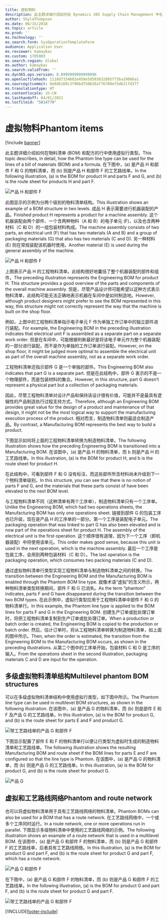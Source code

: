```yaml
---
title: 虚拟物料
description: 此主题详细介绍如何在 Dynamics 365 Supply Chain Management 中在物料清单 (BOM) 和配方的行中使用虚拟行类型。
author: ShylaThompson
ms.date: 06/15/2018
ms.topic: article
ms.prod: ''
ms.technology: ''
ms.search.form: SysOperationTemplateForm
audience: Application User
ms.reviewer: kamaybac
ms.custom: 1705903
ms.search.region: Global
ms.author: kamaybac
ms.search.validfrom: ''
ms.dyn365.ops.version: 8.0999999999999996
ms.openlocfilehash: 1118d7334602e450e5d503632895f73ba19066a1
ms.sourcegitcommit: 0e8db169c3f90bd750826af76709ef5d621fd377
ms.translationtype: HT
ms.contentlocale: zh-CN
ms.lasthandoff: 04/01/2021
ms.locfileid: "5814770"
---
```

# <a name="phantom-items"></a><span data-ttu-id="9366c-103">虚拟物料</span><span class="sxs-lookup"><span data-stu-id="9366c-103">Phantom items</span></span>

[!include [banner](../includes/banner.md)]

<span data-ttu-id="9366c-104">此主题详细介绍如何在物料清单 (BOM) 和配方的行中使用虚拟行类型。</span><span class="sxs-lookup"><span data-stu-id="9366c-104">This topic describes, in detail, how the Phantom line type can be used for the lines of a bill of materials (BOM) and a formula.</span></span> <span data-ttu-id="9366c-105">在下图中，(a) 是产品 H 和部件 F 和 G 的物料清单，而 (b) 则是产品 H 和部件 F 的工艺路线单。</span><span class="sxs-lookup"><span data-stu-id="9366c-105">In the following illustration, (a) is the BOM for product H and parts F and G, and (b) is the route sheet for products H and part F.</span></span>

![产品 H 和部件 F](media/product-H-part-F.png)


<span data-ttu-id="9366c-107">此图显示的示例为分两个级别的物料清单结构。</span><span class="sxs-lookup"><span data-stu-id="9366c-107">This illustration shows an example of a BOM structure in two levels.</span></span> <span data-ttu-id="9366c-108">成品 H 表示需要进行机器装配的产品。</span><span class="sxs-lookup"><span data-stu-id="9366c-108">Finished product H represents a product for a machine assembly.</span></span> <span data-ttu-id="9366c-109">这个机器装配由两个部件、一个含两种物料（A 和 B）的电子单元 (F)，以及也含两种材料（C 和 D）的一组包装材料构成。</span><span class="sxs-lookup"><span data-stu-id="9366c-109">The machine assembly consists of two parts, an electrical unit (F) that has two materials (A and B) and a group of packaging materials (G) that also has two materials (C and D).</span></span> <span data-ttu-id="9366c-110">另一种材料 (E) 则在常规装配该机器时使用。</span><span class="sxs-lookup"><span data-stu-id="9366c-110">Another material (E) is used during the general assembly of the machine.</span></span>

![产品 H 和部件 F](media/product-H-part-B.png)

<span data-ttu-id="9366c-112">上图表示产品 H 的工程物料清单。此结构很好地囊括了整个机器装配的部件和组件。</span><span class="sxs-lookup"><span data-stu-id="9366c-112">The preceding illustration represents the Engineering BOM for product H. This structure provides a good overview of the parts and components of the overall machine assembly.</span></span> <span data-ttu-id="9366c-113">但是，尽管产品设计师可能希望以这种方式表示物料清单，此结构可能无法正确地表示机器在车间中是如何制造地。</span><span class="sxs-lookup"><span data-stu-id="9366c-113">However, although product designers might prefer to see the BOM represented in this way, this structure might not correctly represent the way that the machine is built on the shop floor.</span></span> 

<span data-ttu-id="9366c-114">例如，上图中的工程物料清单指示电子单元 F 作为单独工作订单中的独立部件进行装配。</span><span class="sxs-lookup"><span data-stu-id="9366c-114">For example, the Engineering BOM in the preceding illustration indicates that electrical unit F is assembled as a separate part on a separate work order.</span></span> <span data-ttu-id="9366c-115">但是在车间中，可能根据判断最好是将该电子单元作为整个机器装配的一部分进行装配，而不是作为单独的工作订单进行装配。</span><span class="sxs-lookup"><span data-stu-id="9366c-115">However, on the shop floor, it might be judged more optimal to assemble the electrical unit as part of the overall machine assembly, not as a separate work order.</span></span>

<span data-ttu-id="9366c-116">工程物料清单还指示部件 G 是一个单独的部件。</span><span class="sxs-lookup"><span data-stu-id="9366c-116">This Engineering BOM also indicates that part G is a separate part.</span></span> <span data-ttu-id="9366c-117">但是在此结构中，部件 G 表示的不是一个物理部件，而是包装材料的集合。</span><span class="sxs-lookup"><span data-stu-id="9366c-117">However, in this structure, part G doesn’t represent a physical part but a collection of packaging materials.</span></span> 

<span data-ttu-id="9366c-118">因此，尽管工程物料清单对设计产品和保持该设计很有价值，可能并不是最具有逻辑性的产品制造执行过程支持方式。</span><span class="sxs-lookup"><span data-stu-id="9366c-118">Therefore, although an Engineering BOM provides great value for the design of a product and maintenance of that design, it might not be the most logical way to support the manufacturing execution process of the product.</span></span> <span data-ttu-id="9366c-119">相对而言，制造物料清单则最适合制造产品。</span><span class="sxs-lookup"><span data-stu-id="9366c-119">By contrast, a Manufacturing BOM represents the best way to build a product.</span></span>

<span data-ttu-id="9366c-120">下图显示如何将上面的工程物料清单转换为制造物料清单。</span><span class="sxs-lookup"><span data-stu-id="9366c-120">The following illustration shows how the preceding Engineering BOM is transitioned into a Manufacturing BOM.</span></span> <span data-ttu-id="9366c-121">在该图中，(a) 是产品 H 的物料清单，而 b 则是产品 H 的工艺路线单。</span><span class="sxs-lookup"><span data-stu-id="9366c-121">In this illustration, (a) is the BOM for product H, and b is the route sheet for product H.</span></span>

<span data-ttu-id="9366c-122">在此结构中，可看到部件 F 和 G 没有标注，而这些部件所含材料尚未升级到下一个物料清单级别。</span><span class="sxs-lookup"><span data-stu-id="9366c-122">In this structure, you can see that there is no notion of parts F and G, and the materials that these parts consist of have been elevated to the next BOM level.</span></span> 

<span data-ttu-id="9366c-123">与工程物料清单不同（这种清单有两个工序单），制造物料清单只有一个工序单。</span><span class="sxs-lookup"><span data-stu-id="9366c-123">Unlike the Engineering BOM, which had two operations sheets, the Manufacturing BOM has only one operations sheet.</span></span> <span data-ttu-id="9366c-124">链接到部件 G 的包装工序也已升级，现在是产品 H 的工序单的一部分。第一个工序是装配电子单元。</span><span class="sxs-lookup"><span data-stu-id="9366c-124">The packaging operation that was linked to part G has also been elevated and is now part of the operations sheet for product H. The assembly of the electrical unit is the first operation.</span></span> <span data-ttu-id="9366c-125">这个顺序很有道理，因为下一个工序（即机器装配）中将使用该单元。</span><span class="sxs-lookup"><span data-stu-id="9366c-125">This order makes good sense, because this unit is used in the next operation, which is the machine assembly.</span></span> <span data-ttu-id="9366c-126">最后一个工序是包装工序，会用到两种包装材料（C 和 D）。</span><span class="sxs-lookup"><span data-stu-id="9366c-126">The last operation is the packaging operation, which consumes two packing materials (C and D).</span></span>

<span data-ttu-id="9366c-127">通过虚拟物料清单行类型实现工程物料清单与制造物料清单之间的转换。</span><span class="sxs-lookup"><span data-stu-id="9366c-127">The transition between the Engineering BOM and the Manufacturing BOM is enabled through the Phantom BOM line type.</span></span> <span data-ttu-id="9366c-128">就像术语“虚拟”的含义所示，两种物料清单类型转换期间，部件 F 和 G 已消失。</span><span class="sxs-lookup"><span data-stu-id="9366c-128">As the term “phantom” indicates, parts F and G have disappeared during the transition between the two BOM types.</span></span> <span data-ttu-id="9366c-129">在此示例中，虚拟行类型应用于工程物料清单中部件 F 和 G 的物料清单行。</span><span class="sxs-lookup"><span data-stu-id="9366c-129">In this example, the Phantom line type is applied to the BOM lines for parts F and G in the Engineering BOM.</span></span> <span data-ttu-id="9366c-130">创建生产订单或批处理订单时，将把工程物料清单复制到生产订单或批处理订单。</span><span class="sxs-lookup"><span data-stu-id="9366c-130">When a production or batch order is created, the Engineering BOM is copied to the production or batch order.</span></span> <span data-ttu-id="9366c-131">然后，估计订单时，将从工程物料清单转换为制造物料清单，如上面的图中所示。</span><span class="sxs-lookup"><span data-stu-id="9366c-131">Then, when the order is estimated, the transition from the Engineering BOM to the Manufacturing BOM occurs, as shown in the preceding illustrations.</span></span> <span data-ttu-id="9366c-132">从第二个图中的工序单开始，包装材料 C 和 D 是工序的输入。</span><span class="sxs-lookup"><span data-stu-id="9366c-132">From the operations sheet in the second illustration, packaging materials C and D are input for the operation.</span></span> 

## <a name="multilevel-phantom-bom-structures"></a><span data-ttu-id="9366c-133">多级虚拟物料清单结构</span><span class="sxs-lookup"><span data-stu-id="9366c-133">Multilevel phantom BOM structures</span></span>
<span data-ttu-id="9366c-134">可以在多级虚拟物料清单结构中使用虚拟行类型，如下图中所示。</span><span class="sxs-lookup"><span data-stu-id="9366c-134">The Phantom line type can be used in multilevel BOM structures, as shown in the following illustration.</span></span> <span data-ttu-id="9366c-135">在该图中，(a) 是产品 G 的物料清单，而 (b) 则是部件 E 和 F 及产品 G 的工艺路线单。</span><span class="sxs-lookup"><span data-stu-id="9366c-135">In this illustration, (a) is the BOM for product G, and (b) is the route sheet for parts E and F and product G.</span></span> 

![带工艺路线单的产品 G 和部件 F](media/product-G-route-sheet-G.png)


<span data-ttu-id="9366c-137">下图显示配置了部件 E 和 F 的物料清单行以便让行类型为虚拟时生成的制造物料清单和工艺路线单。</span><span class="sxs-lookup"><span data-stu-id="9366c-137">The following illustration shows the resulting Manufacturing BOM and route sheet if the BOM lines for parts E and F are configured so that the line type is Phantom.</span></span> <span data-ttu-id="9366c-138">在该图中，(a) 是产品 G 的物料清单，而 (b) 则是产品 G 的工艺路线单。</span><span class="sxs-lookup"><span data-stu-id="9366c-138">In this illustration, (a) is the BOM for product G, and (b) is the route sheet for product G.</span></span>

![产品 G](media/product-G.png)


## <a name="phantom-and-route-network"></a><span data-ttu-id="9366c-140">虚拟和工艺路线网络</span><span class="sxs-lookup"><span data-stu-id="9366c-140">Phantom and route network</span></span>
<span data-ttu-id="9366c-141">也可以将虚拟物料清单用于具有工艺路线网络的物料清单。</span><span class="sxs-lookup"><span data-stu-id="9366c-141">Phantom BOMs can also be used for a BOM that has a route network.</span></span> <span data-ttu-id="9366c-142">在工艺路线网络中，一个或多个工序同时运行。</span><span class="sxs-lookup"><span data-stu-id="9366c-142">In a route network, one or more operations run in parallel.</span></span> <span data-ttu-id="9366c-143">下图显示多级物料清单中使用的工艺路线网络的示例。</span><span class="sxs-lookup"><span data-stu-id="9366c-143">The following illustration shows an example of a route network that is used in a multilevel BOM.</span></span> <span data-ttu-id="9366c-144">在该图中，(a) 是产品 G 和部件 F 的物料清单，而 (b) 则是产品 G 和部件 F 的工艺路线单，后者具有工艺路线网络。</span><span class="sxs-lookup"><span data-stu-id="9366c-144">In this illustration, (a) is the BOM for product G and part F, and (b) is the route sheet for product G and part F, which has a route network.</span></span>

![产品 G 和部件 F](media/product-G-part-F.png)


<span data-ttu-id="9366c-146">在下图中，(a) 是产品 G 和部件 F 的物料清单，而 (b) 则是产品 G 和部件 F 的工艺路线单。</span><span class="sxs-lookup"><span data-stu-id="9366c-146">In the following illustration, (a) is the BOM for product G and part F, and (b) is the route sheet for product G and part F.</span></span>

![带工艺路线单的产品 G 和部件 F](media/product-G-part-F-with-route-sheet.png)


[!INCLUDE[footer-include](../../includes/footer-banner.md)]